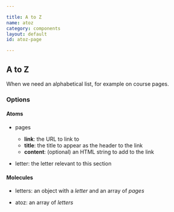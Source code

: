 ```yaml
---

title: A to Z
name: atoz
category: components
layout: default
id: atoz-page

---
```


## A to Z

When we need an alphabetical list, for example on course pages.

<script>
component("atoz", { "letters": [
  {
    "letter": "A",
    "pages": [
      { "link": "#", "title": "Accounting, Business Finance and Management", "content": "<ul><li>BSc</li><li>3 years</li><li>Single Subject</li><li>NN42</li></ul>"},
      { "link": "#", "title": "Accounting, Business Finance and Management (with a year in industry)", "content": "<ul><li>BSc</li><li>4 years</li><li>Single Subject</li><li>NN4F</li></ul>"},
      { "link": "#", "title": "Applied Social Science", "content": "<ul><li>BA</li><li>3 years</li><li>Single Subject</li><li>L431</li></ul>"},
      { "link": "#", "title": "Applied Social Science (Children and Young People)", "content": "<ul><li>BA</li><li>3 years</li><li>Single Subject</li><li>L432</li></ul>"}
    ]
  },
  {
    "letter": "B",
    "pages": [
      { "link": "#", "title": "Bioarchaeology", "content": "<ul><li>BSc</li><li>3 years</li><li>Single Subject</li><li>V403</li></ul>"},
      { "link": "#", "title": "Biochemistry", "content": "<ul><li>BSc</li><li>4 years</li><li>Combined</li><li>C700</li></ul>"},
      { "link": "#", "title": "Biochemistry", "content": "<ul><li>MBiochem</li><li>4 years</li><li>Combined</li><li>C706</li></ul>"}
    ]
  },
  {
    "letter": "C",
    "pages": [
      { "link": "#", "title": "Chemistry", "content": "<ul><li>MChem</li><li>4 years</li><li>Single Subject</li><li>F103</li></ul>"},
      { "link": "#", "title": "Chemistry", "content": "<ul><li>BSc</li><li>3 years</li><li>Single Subject</li><li>F100</li></ul>"},
      { "link": "#", "title": "Chemistry (with a year abroad)", "content": "<ul><li>MChem</li><li>4 years</li><li>Single Subject</li><li>F101</li></ul>"},
      { "link": "#", "title": "Chemistry (with a year in industry)", "content": "<ul><li>MChem</li><li>4 years</li><li>Single Subject</li><li>F102</li></ul>"},
      { "link": "#", "title": "Chemistry, Biological &amp; Medicinal Chemistry", "content": "<ul><li>BSc</li><li>3 years</li><li>Single Subject</li><li>F152</li></ul>"},
      { "link": "#", "title": "Chemistry, Biological &amp; Medicinal Chemistry", "content": "<ul><li>MChem</li><li>4 years</li><li>Single Subject</li><li>F155</li></ul>"}
    ]
  }
]});
</script>

### Options

#### Atoms

* pages
  * **link**: the URL to link to
  * **title**: the title to appear as the header to the link
  * **content**: (optional) an HTML string to add to the link

* letter: the letter relevant to this section

#### Molecules

* letters: an object with a _letter_ and an array of _pages_

* atoz: an array of _letters_